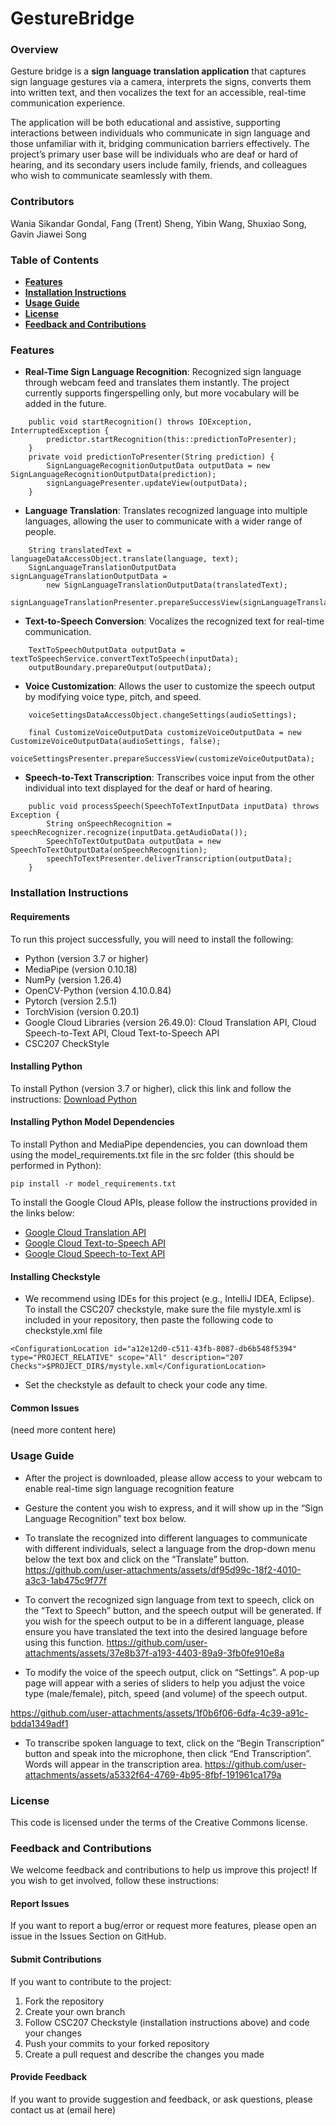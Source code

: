 # GestureBridge

### Overview
Gesture bridge is a **sign language translation application** that captures sign language gestures via a camera, 
interprets the signs, converts them into written text, and then vocalizes the text for an accessible, real-time 
communication experience.  

The application will be both educational and assistive, supporting interactions between individuals who 
communicate in sign language and those unfamiliar with it, bridging communication barriers effectively. The 
project’s primary user base will be individuals who are deaf or hard of hearing, and its secondary users include 
family, friends, and colleagues who wish to communicate seamlessly with them.

### Contributors
Wania Sikandar Gondal, Fang (Trent) Sheng, Yibin Wang, Shuxiao Song, Gavin Jiawei Song

### Table of Contents
- [**Features**](#features)
- [**Installation Instructions**](#installation-instructions)
- [**Usage Guide**](#usage-guide)
- [**License**](#license)
- [**Feedback and Contributions**](#feedback-and-contributions)

### Features
- **Real-Time Sign Language Recognition**: Recognized sign language through webcam feed and translates them instantly.
The project currently supports fingerspelling only, but more vocabulary will be added in the future.
```
    public void startRecognition() throws IOException, InterruptedException {
        predictor.startRecognition(this::predictionToPresenter);
    }
    private void predictionToPresenter(String prediction) {
        SignLanguageRecognitionOutputData outputData = new SignLanguageRecognitionOutputData(prediction);
        signLanguagePresenter.updateView(outputData);
    }
```


- **Language Translation**: Translates recognized language into multiple languages, allowing the user to communicate
with a wider range of people.
```
    String translatedText = languageDataAccessObject.translate(language, text);
    SignLanguageTranslationOutputData signLanguageTranslationOutputData =
        new SignLanguageTranslationOutputData(translatedText);
    signLanguageTranslationPresenter.prepareSuccessView(signLanguageTranslationOutputData);
```


- **Text-to-Speech Conversion**: Vocalizes the recognized text for real-time communication.
```
    TextToSpeechOutputData outputData = textToSpeechService.convertTextToSpeech(inputData);
    outputBoundary.prepareOutput(outputData);
```


- **Voice Customization**: Allows the user to customize the speech output by modifying voice type, pitch, and speed.
```
    voiceSettingsDataAccessObject.changeSettings(audioSettings);

    final CustomizeVoiceOutputData customizeVoiceOutputData = new CustomizeVoiceOutputData(audioSettings, false);
    voiceSettingsPresenter.prepareSuccessView(customizeVoiceOutputData);
```


- **Speech-to-Text Transcription**: Transcribes voice input from the other individual into text displayed for the deaf
or hard of hearing.
```
    public void processSpeech(SpeechToTextInputData inputData) throws Exception {
        String onSpeechRecognition = speechRecognizer.recognize(inputData.getAudioData());
        SpeechToTextOutputData outputData = new SpeechToTextOutputData(onSpeechRecognition);
        speechToTextPresenter.deliverTranscription(outputData);
    }
```

### Installation Instructions
#### Requirements
To run this project successfully, you will need to install the following:
- Python (version 3.7 or higher)
- MediaPipe (version 0.10.18)
- NumPy (version 1.26.4)
- OpenCV-Python (version 4.10.0.84)
- Pytorch (version 2.5.1)
- TorchVision (version 0.20.1)
- Google Cloud Libraries (version 26.49.0): Cloud Translation API, Cloud Speech-to-Text API, Cloud Text-to-Speech API
- CSC207 CheckStyle

#### Installing Python
To install Python (version 3.7 or higher), click this link and follow the instructions: [Download Python](https://www.python.org/downloads/)

#### Installing Python Model Dependencies
To install Python and MediaPipe dependencies, you can download them using the
model_requirements.txt file in the src folder (this should be performed in Python):
```
pip install -r model_requirements.txt
```
To install the Google Cloud APIs, please follow the instructions provided in the links below:
- [Google Cloud Translation API](https://cloud.google.com/translate/docs/setup)
- [Google Cloud Text-to-Speech API](https://cloud.google.com/text-to-speech/docs/before-you-begin)
- [Google Cloud Speech-to-Text API](https://cloud.google.com/speech-to-text/docs/before-you-begin)

#### Installing Checkstyle
- We recommend using IDEs for this project (e.g., IntelliJ IDEA, Eclipse). To install the CSC207 checkstyle, make sure the file
mystyle.xml is included in your repository, then paste the following code to checkstyle.xml file
```
<ConfigurationLocation id="a12e12d0-c511-43fb-8087-db6b548f5394" type="PROJECT_RELATIVE" scope="All" description="207 Checks">$PROJECT_DIR$/mystyle.xml</ConfigurationLocation>
```
- Set the checkstyle as default to check your code any time.

#### Common Issues
(need more content here)

### Usage Guide
- After the project is downloaded, please allow access to your webcam to enable real-time
sign language recognition feature


- Gesture the content you wish to express, and it will show up in the “Sign Language 
Recognition” text box below.


- To translate the recognized into different languages to communicate with different 
individuals, select a language from the drop-down menu below the text box and click on 
the “Translate” button.
https://github.com/user-attachments/assets/df95d99c-18f2-4010-a3c3-1ab475c9f77f


- To convert the recognized sign language from text to speech, click on the “Text to 
Speech” button, and the speech output will be generated. If you wish for the speech output
to be in a different language, please ensure you have translated the text into the desired 
language before using this function.
https://github.com/user-attachments/assets/37e8b37f-a193-4403-89a9-3fb0fe910e8a




- To modify the voice of the speech output, click on “Settings”. A pop-up page will appear 
with a series of sliders to help you adjust the voice type (male/female), pitch, speed 
(and volume) of the speech output.

https://github.com/user-attachments/assets/1f0b6f06-6dfa-4c39-a91c-bdda1349adf1




-  To transcribe spoken language to text, click on the “Begin Transcription” button and 
speak into the microphone, then click “End Transcription”. Words will appear in 
the transcription area.
https://github.com/user-attachments/assets/a5332f64-4769-4b95-8fbf-191961ca179a



### License
This code is licensed under the terms of the Creative Commons license.

### Feedback and Contributions
We welcome feedback and contributions to help us improve this project! If you wish to get 
involved, follow these instructions:

#### Report Issues
If you want to report a bug/error or request more features, please open an issue in the 
Issues Section on GitHub.

#### Submit Contributions
If you want to contribute to the project:
1. Fork the repository
2. Create your own branch
3. Follow CSC207 Checkstyle (installation instructions above) and code your changes
4. Push your commits to your forked repository
5. Create a pull request and describe the changes you made

#### Provide Feedback
If you want to provide suggestion and feedback, or ask questions, please contact us 
at (email here)
